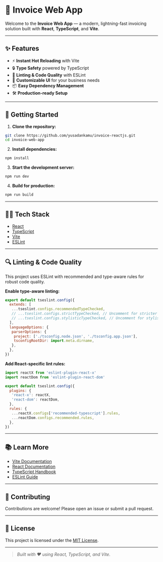 # 🚀 Invoice Web App

Welcome to the **Invoice Web App** — a modern, lightning-fast invoicing solution built with **React**, **TypeScript**, and **Vite**.

---

## ✨ Features

- ⚡️ **Instant Hot Reloading** with Vite
- 🔒 **Type Safety** powered by TypeScript
- 🧹 **Linting & Code Quality** with ESLint
- 🎨 **Customizable UI** for your business needs
- 📦 **Easy Dependency Management**
- 🛠️ **Production-ready Setup**

---

## 🏁 Getting Started

1. **Clone the repository:**
  ```bash
  git clone https://github.com/yusadankamu/invoice-reactjs.git
  cd invoice-web-app
  ```

2. **Install dependencies:**
  ```bash
  npm install
  ```

3. **Start the development server:**
  ```bash
  npm run dev
  ```

4. **Build for production:**
  ```bash
  npm run build
  ```

---

## 🧑‍💻 Tech Stack

- [React](https://react.dev/)
- [TypeScript](https://www.typescriptlang.org/)
- [Vite](https://vitejs.dev/)
- [ESLint](https://eslint.org/)

---

## 🔍 Linting & Code Quality

This project uses ESLint with recommended and type-aware rules for robust code quality.

**Enable type-aware linting:**

```js
export default tseslint.config({
  extends: [
   ...tseslint.configs.recommendedTypeChecked,
   // ...tseslint.configs.strictTypeChecked, // Uncomment for stricter rules
   // ...tseslint.configs.stylisticTypeChecked, // Uncomment for stylistic rules
  ],
  languageOptions: {
   parserOptions: {
    project: ['./tsconfig.node.json', './tsconfig.app.json'],
    tsconfigRootDir: import.meta.dirname,
   },
  },
})
```

**Add React-specific lint rules:**

```js
import reactX from 'eslint-plugin-react-x'
import reactDom from 'eslint-plugin-react-dom'

export default tseslint.config({
  plugins: {
   'react-x': reactX,
   'react-dom': reactDom,
  },
  rules: {
   ...reactX.configs['recommended-typescript'].rules,
   ...reactDom.configs.recommended.rules,
  },
})
```

---

## 📚 Learn More

- [Vite Documentation](https://vitejs.dev/guide/)
- [React Documentation](https://react.dev/)
- [TypeScript Handbook](https://www.typescriptlang.org/docs/)
- [ESLint Guide](https://eslint.org/docs/latest/)

---

## 🤝 Contributing

Contributions are welcome! Please open an issue or submit a pull request.

---

## 📝 License

This project is licensed under the [MIT License](LICENSE).

---

> _Built with ❤️ using React, TypeScript, and Vite._
